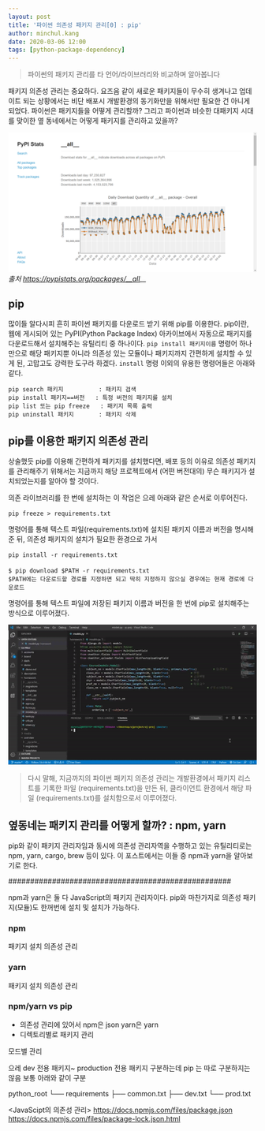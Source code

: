 ```yaml
---
layout: post
title: '파이썬 의존성 패키지 관리[0] : pip'
author: minchul.kang
date: 2020-03-06 12:00
tags: [python-package-dependency]
---
```


> 파이썬의 패키지 관리를 타 언어/라이브러리와 비교하며 알아봅니다

패키지 의존성 관리는 중요하다. 요즈음 같이 새로운 패키지들이 무수히 생겨나고 업데이트 되는 상황에서는 비단 배포시 개발환경의 동기화만을 위해서만 필요한 건 아니게 되었다. 파이썬은 패키지들을 어떻게 관리할까?
그리고 파이썬과 비슷한 대패키지 시대를 맞이한 옆 동네에서는 어떻게 패키지를 관리하고 있을까?

![쉽게 다운로드받고, 많이 만들어지고, 빨리 업데이트되는 요즈음 패키지](/files/py-packages0-1.png)
*출처 https://pypistats.org/packages/__all__*

## pip 

많이들 알다시피 흔히 파이썬 패키지를 다운로드 받기 위해 pip를 이용한다. pip이란, 웹에 게시되어 있는 PyPI(Python Package Index) 아카이브에서 자동으로 패키지를 다운로드해서 설치해주는 유틸리티 중 하나이다.
`pip install 패키지이름` 명령어 하나만으로 해당 패키지뿐 아니라 의존성 있는 모듈이나 패키지까지 간편하게 설치할 수 있게 된, 고맙고도 강력한 도구라 하겠다.  `install` 명령 이외의 유용한 명령어들은 아래와 같다.

```
pip search 패키지          : 패키지 검색
pip install 패키지==버전   : 특정 버전의 패키지를 설치
pip list 또는 pip freeze   : 패키지 목록 출력
pip uninstall 패키지       : 패키지 삭제
```

## pip를 이용한 패키지 의존성 관리

상술했듯 pip를 이용해 간편하게 패키지를 설치했다면, 배포 등의 이유로 의존성 패키지를 관리해주기 위해서는 지금까지 해당 프로젝트에서 (어떤 버전대의) 무슨 패키지가 설치되었는지를 알아야 할 것이다.

의존 라이브러리를 한 번에 설치하는 이 작업은 으레 아래와 같은 순서로 이루어진다.

```
pip freeze > requirements.txt
```
명령어를 통해 텍스트 파일(requirements.txt)에 설치된 패키지 이름과 버전을 명시해 준 뒤,
의존성 패키지의 설치가 필요한 환경으로 가서

```
pip install -r requirements.txt

$ pip download $PATH -r requirements.txt
$PATH에는 다운로드할 경로를 지정하면 되고 딱히 지정하지 않으실 경우에는 현재 경로에 다운로드

```
명령어를 통해 텍스트 파일에 저장된 패키지 이름과 버전을 한 번에 pip로 설치해주는 방식으로 이루어졌다.

![requirements.txt 만드는 과정](/files/py-packages0-2.gif)

> 다시 말해, 지금까지의 파이썬 패키지 의존성 관리는 개발환경에서 패키지 리스트를 기록한 파일 (requirements.txt)을 만든 뒤, 클라이언트 환경에서 해당 파일 (requirements.txt)를 설치함으로서 이루어졌다.

## 옆동네는 패키지 관리를 어떻게 할까? : npm, yarn

pip와 같이 패키지 관리자임과 동시에 의존성 관리자역을 수행하고 있는 유틸리티로는 npm, yarn, cargo, brew 등이 있다. 이 포스트에서는 이들 중 npm과 yarn을 알아보기로 한다.

###################################################

npm과 yarn은 둘 다 JavaScript의 패키지 관리자이다. pip와 마찬가지로 의존성 패키지(모듈)도 한꺼번에 설치 및 설치가 가능하다.

### npm

패키지 설치
의존성 관리

### yarn

패키지 설치
의존성 관리

### npm/yarn vs pip

 - 의존성 관리에 있어서 npm은 json yarn은 yarn
 - 디렉토리별로 패키지 관리

모드별 관리 

으레 dev 전용 패키지~ production 전용 패키지 구분하는데 pip 는 따로 구분하지는 않음
보통 아래와 같이 구분 

python_root
└── requirements
    ├── common.txt
    ├── dev.txt
    └── prod.txt


<JavaScipt의 의존성 관리>
https://docs.npmjs.com/files/package.json
https://docs.npmjs.com/files/package-lock.json.html